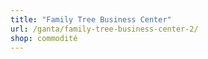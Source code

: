 ```yaml
---
title: "Family Tree Business Center"
url: /ganta/family-tree-business-center-2/
shop: commodité
---
```

